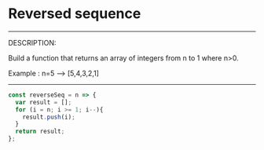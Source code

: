 # Reversed sequence

***
DESCRIPTION:

Build a function that returns an array of integers from n to 1 where n>0.

Example : n=5 --> [5,4,3,2,1]
***

```js
const reverseSeq = n => {
  var result = [];
  for (i = n; i >= 1; i--){
    result.push(i);
  }
  return result;
};
```
